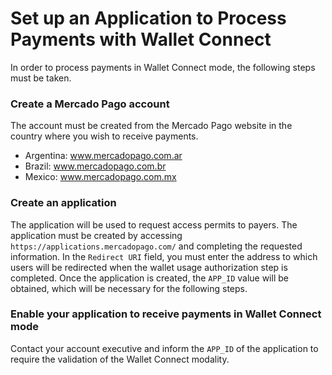﻿---
  indexable: false
---

# Set up an Application to Process Payments with Wallet Connect

In order to process payments in Wallet Connect mode, the following steps must be taken.

### Create a Mercado Pago account

The account must be created from the Mercado Pago website in the country where you wish to receive payments.

* Argentina: www.mercadopago.com.ar
* Brazil: www.mercadopago.com.br
* Mexico: www.mercadopago.com.mx

### Create an application

The application will be used to request access permits to payers. The application must be created by accessing `https://applications.mercadopago.com/` and completing the requested information. In the `Redirect URI` field, you must enter the address to which users will be redirected when the wallet usage authorization step is completed. Once the application is created, the `APP_ID` value will be obtained, which will be necessary for the following steps.

### Enable your application to receive payments in Wallet Connect mode 

Contact your account executive and inform the `APP_ID` of the application to require the validation of the Wallet Connect modality.
